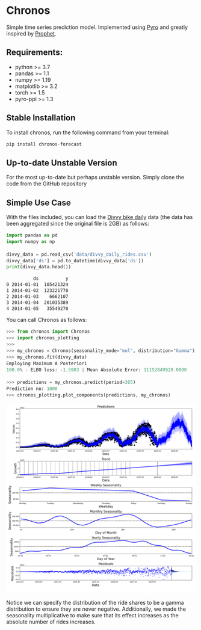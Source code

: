# Chronos

Simple time series prediction model. Implemented using <a href="https://pyro.ai/" target="_blank">Pyro</a> and greatly inspired by <a href="https://facebook.github.io/prophet/" target="_blank">Prophet</a>.

## Requirements:

* python >= 3.7
* pandas >= 1.1
* numpy >= 1.19
* matplotlib >= 3.2
* torch >= 1.5
* pyro-ppl >= 1.3


## Stable Installation

To install chronos, run the following command from your terminal:
```python
pip install chronos-forecast
```

## Up-to-date Unstable Version

For the most up-to-date but perhaps unstable version. Simply clone the code
from the GitHub repository

## Simple Use Case

With the files included, you can load the [Divvy bike daily](https://www.kaggle.com/yingwurenjian/chicago-divvy-bicycle-sharing-data?select=data.csv) data (the data has been aggregated since the original file is 2GB) as follows:

```python
import pandas as pd
import numpy as np

divvy_data = pd.read_csv('data/divvy_daily_rides.csv')
divvy_data['ds'] = pd.to_datetime(divvy_data['ds'])
print(divvy_data.head())
```
```
          ds          y
0 2014-01-01  105421324
1 2014-01-02  123221770
2 2014-01-03    6662107
3 2014-01-04  201035389
4 2014-01-05   35549270
```

You can call Chronos as follows:

```python
>>> from chronos import Chronos
>>> import chronos_plotting
>>>
>>> my_chronos = Chronos(seasonality_mode="mul", distribution="Gamma")
>>> my_chronos.fit(divvy_data)
Employing Maximum A Posteriori
100.0% - ELBO loss: -1.5903 | Mean Absolute Error: 11152849920.0000

>>> predictions = my_chronos.predict(period=365)
Prediction no: 1000
>>> chronos_plotting.plot_components(predictions, my_chronos)
```

![alt text](images/Divvy_components.png)

Notice we can specify the distribution of the ride shares to be a gamma distribution to ensure they are never negative. Additionally, we made the seasonality multiplicative to make sure that its effect increases as the absolute number of
rides increases.

